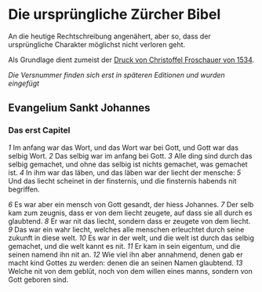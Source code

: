# Die ursprüngliche Zürcher Bibel

An die heutige Rechtschreibung angenähert, aber so, dass der ursprüngliche Charakter möglichst nicht verloren geht.

Als Grundlage dient zumeist der [Druck von Christoffel Froschauer von 1534](http://www.e-rara.ch/zuz/content/titleinfo/755409).

*Die Versnummer finden sich erst in späteren Editionen und wurden eingefügt*

## Evangelium Sankt Johannes

### Das erst Capitel

*1* Im anfang war das Wort, und das Wort war bei Gott, und Gott war das selbig Wort. *2* Das selbig war im anfang bei Gott. *3* Alle ding sind durch das selbig gemachet, und ohne das selbig ist nichts gemachet, was gemachet ist. *4* In ihm war das läben, und das läben war der liecht der mensche: *5* Und das liecht scheinet in der finsternis, und die finsternis habends nit begriffen.

*6* Es war aber ein mensch von Gott gesandt, der hiess Johannes. *7* Der selb kam zum zeugnis, dass er von dem liecht zeugete, auf dass sie all durch es glaubtend. *8* Er war nit das liecht, sondern dass er zeugete von dem liecht. *9* Das war ein wahr liecht, welches alle menschen erleuchtet durch seine zukunft in diese welt. *10* Es war in der welt, und die welt ist durch das selbig gemachet, und die welt kannt es nit. *11* Er kam in sein eigentum, und die seinen namend ihn nit an. *12* Wie viel ihn aber annahmend, denen gab er macht kind Gottes zu werden: denen die an seinen Namen glaubtend. *13* Welche nit von dem geblüt, noch von dem willen eines manns, sondern von Gott geboren sind.
